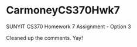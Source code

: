 CarmoneyCS370Hwk7
=================

SUNYIT CS370 Homework 7 Assignment - Option 3

Cleaned up the comments. Yay!
